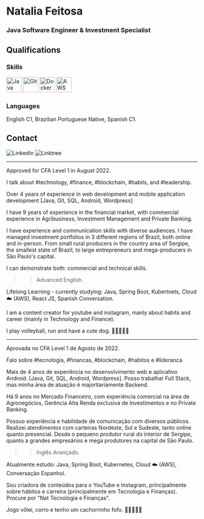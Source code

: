 # Natalia Feitosa

### Java Software Engineer & Investment Specialist

## Qualifications
### Skills
<section>
    <img height="40" margin="10" src="https://cdn.jsdelivr.net/gh/devicons/devicon/icons/java/java-original.svg" alt="Java"/>
    <img height="40" src="https://cdn.jsdelivr.net/gh/devicons/devicon/icons/git/git-original.svg" alt="Git"/>
    <img height="40" src="https://cdn.jsdelivr.net/gh/devicons/devicon@latest/icons/docker/docker-original.svg"  alt="Docker"/>
    <img height="40" src="https://cdn.jsdelivr.net/gh/devicons/devicon@latest/icons/amazonwebservices/amazonwebservices-original-wordmark.svg"  alt="AWS"/>  


</section>       

### Languages
English C1, Brazilian Portuguese Native, Spanish C1.

## Contact
<section>
    <a href="https://www.linkedin.com/in/natalia-feitosa-cga-cfp" target="_blank" style="text-decoration:none">
        <img src="https://img.shields.io/badge/LinkedIn-000000?style=for-the-badge&logo=linkedin&logoColor=white" alt="LinkedIn">
    </a>
    <a href="https://linktr.ee/tecnologiaefinancas" target="_blank" style="text-decoration:none">
        <img src="https://img.shields.io/badge/Linktree-000000?style=for-the-badge&logo=linktree&logoColor=white" alt="Linktree">
    </a>
</section>

______

Approved for CFA Level 1 in August 2022.

I talk about #technology, #finance, #blockchain, #habits, and #leadership.

Over 4 years of experience in web development and mobile application development [Java, Git, SQL, Android, Wordpress]

I have 9 years of experience in the financial market, with commercial experience in Agribusiness, Investment Management and Private Banking.

I have experience and communication skills with diverse audiences. I have managed investment portfolios in 3 different regions of Brazil, both online and in-person. From small rural producers in the country area of Sergipe, the smallest state of Brazil, to large entrepreneurs and mega-producers in São Paulo's capital.

I can demonstrate both: commercial and technical skills.

>> Advanced English.

Lifelong Learning - currently studying: Java, Spring Boot, Kubertnets, Cloud ☁️ (AWS), React JS, Spanish Conversation.

I am a content creator for youtube and instagram, manly about habits and career (mainly in Technology and Finance).

I play volleyball, run and have a cute dog. 🏃🏻‍♀️🏐🐶

______

Aprovada no CFA Level 1 de Agosto de 2022.

Falo sobre #tecnologia, #financas, #blockchain, #habitos e #lideranca

Mais de 4 anos de experiência no desenvolvimento web e aplicativo Android. [Java, Git, SQL, Android, Wordpress]. Posso trabalhar Full Stack, mas minha área de atuação é majoritariamente Backend.

Há 9 anos no Mercado Financeiro, com experiência comercial na área de Agronegócios, Gerência Alta Renda exclusiva de Investimentos e no Private Banking.

Possuo experiência e habilidade de comunicação com diversos públicos. Realizei atendimentos com carteiras Nordeste, Sul e Sudeste, tanto online quanto presencial. Desde o pequeno produtor rural do interior de Sergipe, quanto a grandes empresários e mega produtores na capital de São Paulo.

>> Inglês Avançado.

Atualmente estudo: Java, Spring Boot, Kubernetes, Cloud ☁️ (AWS), Conversação Espanhol.

Sou criadora de conteúdos para o YouTube e Instagram, principalmente sobre hábitos e carreira (principalmente em Tecnologia e Finanças). Procure por "Nat Tecnologia e Finanças".

Jogo vôlei, corro e tenho um cachorrinho fofo. 🏃🏻‍♀️🏐🐶
